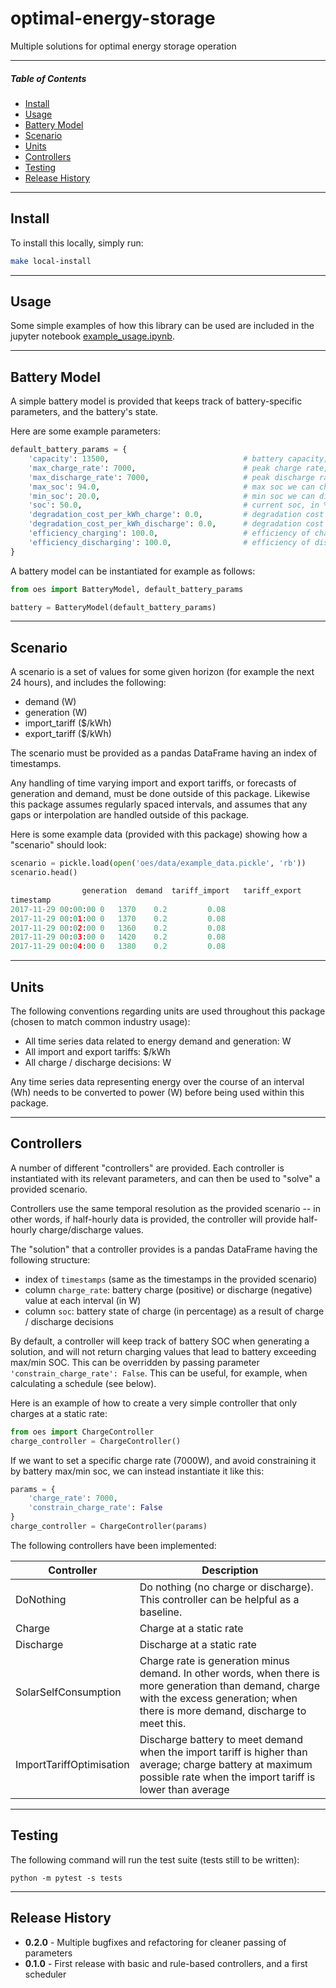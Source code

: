 # optimal-energy-storage
Multiple solutions for optimal energy storage operation

---

##### Table of Contents
  * [Install](#install)
  * [Usage](#usage)
  * [Battery Model](#battery-model)
  * [Scenario](#scenario)
  * [Units](#units)
  * [Controllers](#controllers)
  * [Testing](#testing)
  * [Release History](#release-history)

---

<a name="install"/>

## Install
To install this locally, simply run:

```bash
make local-install
```

---

## Usage
Some simple examples of how this library can be used are included in the jupyter notebook
[example_usage.ipynb](examples/example_usage.ipynb).

---

## Battery Model

A simple battery model is provided that keeps track of battery-specific 
parameters, and the battery's state.

Here are some example parameters:

```python
default_battery_params = {
    'capacity': 13500,                              # battery capacity, in Wh
    'max_charge_rate': 7000,                        # peak charge rate, in W
    'max_discharge_rate': 7000,                     # peak discharge rate, in W
    'max_soc': 94.0,                                # max soc we can charge to, in %
    'min_soc': 20.0,                                # min soc we can discharge to, in %
    'soc': 50.0,                                    # current soc, in %
    'degradation_cost_per_kWh_charge': 0.0,         # degradation cost per kWh of charge, in $
    'degradation_cost_per_kWh_discharge': 0.0,      # degradation cost per kWh of discharge, in $
    'efficiency_charging': 100.0,                   # efficiency of charging, in %
    'efficiency_discharging': 100.0,                # efficiency of discharging, in %
}
```

A battery model can be instantiated for example as follows:

```python
from oes import BatteryModel, default_battery_params

battery = BatteryModel(default_battery_params)
```

---

## Scenario

A scenario is a set of values for some given horizon (for example the next 24 hours), and includes the following:
- demand (W)
- generation (W)
- import_tariff ($/kWh)
- export_tariff  ($/kWh)

The scenario must be provided as a pandas DataFrame having an index of timestamps.

Any handling of time varying import and export tariffs, or forecasts of generation and demand, 
must be done outside of this package.  Likewise this package assumes regularly spaced intervals, 
and assumes that any gaps or interpolation are handled outside of this package.

Here is some example data (provided with this package) showing how a "scenario" should look:

```python
scenario = pickle.load(open('oes/data/example_data.pickle', 'rb'))
scenario.head()

	            generation	demand	tariff_import	tariff_export
timestamp				
2017-11-29 00:00:00	0	1370	0.2	        0.08
2017-11-29 00:01:00	0	1370	0.2	        0.08
2017-11-29 00:02:00	0	1360	0.2	        0.08
2017-11-29 00:03:00	0	1420	0.2	        0.08
2017-11-29 00:04:00	0	1380	0.2	        0.08
```


---

## Units

The following conventions regarding units are used throughout this package (chosen to match common industry usage):

- All time series data related to energy demand and generation: W
- All import and export tariffs: $/kWh
- All charge / discharge decisions:  W

Any time series data representing energy over the course of an interval (Wh) needs to be converted to power (W)
before being used within this package.

---

## Controllers

A number of different "controllers" are provided.  Each controller is instantiated with
its relevant parameters, and can then be used to "solve" a provided scenario.

Controllers use the same temporal resolution as the provided scenario -- in other words,
if half-hourly data is provided, the controller will provide half-hourly charge/discharge values.

The "solution" that a controller provides is a pandas DataFrame having the following structure:
- index of `timestamps` (same as the timestamps in the provided scenario)
- column `charge_rate`: battery charge (positive) or discharge (negative) value at each interval (in W)
- column `soc`: battery state of charge (in percentage) as a result of charge / discharge decisions

By default, a controller will keep track of battery SOC when generating a solution, and will
not return charging values that lead to battery exceeding max/min SOC.  This can be
overridden by passing parameter `'constrain_charge_rate': False`.  This can be useful, for example,
when calculating a schedule (see below).

Here is an example of how to create a very simple controller that only charges at a static rate:
```python
from oes import ChargeController
charge_controller = ChargeController()
```

If we want to set a specific charge rate (7000W), and avoid constraining it by battery max/min soc, we can
instead instantiate it like this:
```python
params = {
    'charge_rate': 7000,
    'constrain_charge_rate': False
}
charge_controller = ChargeController(params)
```



The following controllers have been implemented:

| Controller | Description |
| ---------- | ----------- |
| DoNothing  | Do nothing (no charge or discharge).  This controller can be helpful as a baseline.
| Charge     | Charge at a static rate    |
| Discharge  | Discharge at a static rate |
| SolarSelfConsumption | Charge rate is generation minus demand. In other words, when there is more generation than demand, charge with the excess generation; when there is more demand, discharge to meet this. |
| ImportTariffOptimisation | Discharge battery to meet demand when the import tariff is higher than average; charge battery at maximum possible rate when the import tariff is lower than average |







---

## Testing
The following command will run the test suite (tests still to be written):

```
python -m pytest -s tests
```

---

## Release History

- **0.2.0** - Multiple bugfixes and refactoring for cleaner passing of parameters
- **0.1.0** - First release with basic and rule-based controllers, and a first scheduler
